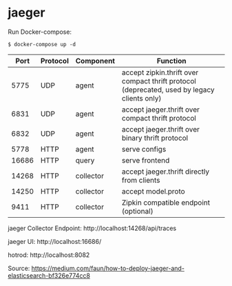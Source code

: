# jaeger

Run Docker-compose:
```
$ docker-compose up -d
```

| Port | Protocol | Component | Function |
| ---- | ----------- | ---------- | --------- |
| 5775 | UDP |	agent |	accept zipkin.thrift over compact thrift protocol (deprecated, used by legacy clients only)
| 6831 | UDP |	agent |	accept jaeger.thrift over compact thrift protocol
| 6832 | UDP |	agent |	accept jaeger.thrift over binary thrift protocol
| 5778	| HTTP |	agent | 	serve configs |
| 16686	| HTTP |	query | 	serve frontend |
| 14268	| HTTP |	collector | 	accept jaeger.thrift directly from clients |
| 14250	| HTTP |	collector | 	accept model.proto |
| 9411	| HTTP |	collector | 	Zipkin compatible endpoint (optional) |

jaeger Collector Endpoint: http://localhost:14268/api/traces

jaeger UI: http://localhost:16686/

hotrod: http://localhost:8082

Source: https://medium.com/faun/how-to-deploy-jaeger-and-elasticsearch-bf326e774cc8
